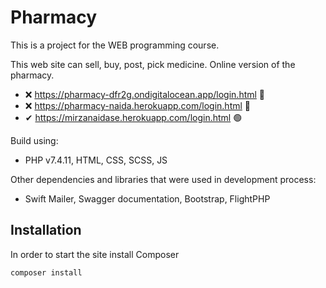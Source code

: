 # Pharmacy

This is a project for the WEB programming course.

This web site can sell, buy, post, pick medicine.
Online version of the pharmacy.
- ❌  https://pharmacy-dfr2g.ondigitalocean.app/login.html 🔴
- ❌  https://pharmacy-naida.herokuapp.com/login.html 🔴
- ✔   https://mirzanaidase.herokuapp.com/login.html 🟢

Build using:
- PHP v7.4.11, HTML, CSS, SCSS, JS

Other dependencies and libraries that were used in development process:
- Swift Mailer, Swagger documentation, Bootstrap, FlightPHP

## Installation
In order to start the site install Composer
```bash
composer install
```
